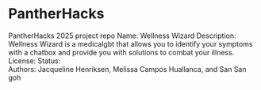 # PantherHacks
PantherHacks 2025 project repo
Name: Wellness Wizard
Description: Wellness Wizard is a medicalgbt that allows you to identify your symptoms with 
a chatbox and provide you with solutions to combat your illness. 
License:
Status:  
Authors: Jacqueline Henriksen, Melissa Campos Huallanca, and San San goh
